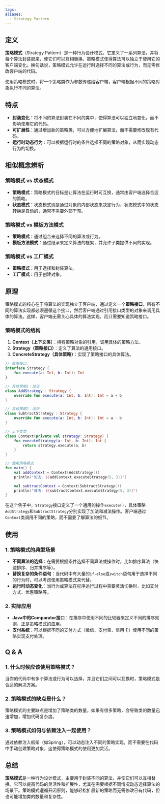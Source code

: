 ```yaml
---
tags: 
aliases:
  - Strategy Pattern
---
```


## 定义

**策略模式**（Strategy Pattern）是一种行为设计模式，它定义了一系列算法，并将每个算法封装起来，使它们可以互相替换。策略模式使得算法可以独立于使用它的客户端变化。换句话说，策略模式允许在运行时选择不同的算法或行为，而无需修改客户端的代码。

使用策略模式时，将一个策略类作为参数传递给客户端，客户端根据不同的策略对象执行不同的算法。

## 特点

- **封装变化**：将不同的算法封装在不同的类中，使得算法可以独立地变化，而不影响使用它的代码。
- **可扩展性**：通过增加新的策略类，可以方便地扩展算法，而不需要修改现有代码。
- **运行时动态行为**：可以根据运行时的条件选择不同的策略对象，从而实现动态行为的切换。

## 相似概念辨析

### 策略模式 vs 状态模式
- **策略模式**：策略模式的目标是让算法在运行时可互换，通常由客户端选择合适的策略。
- **状态模式**：状态模式则是通过对象的内部状态来决定行为，状态模式中的状态转换是自动的，通常不需要外部干预。

### 策略模式 vs 模板方法模式
- **策略模式**：通过组合来选择不同的算法或行为。
- **模板方法模式**：通过继承来定义算法的框架，并允许子类提供不同的实现。

### 策略模式 vs 工厂模式
- **策略模式**：用于选择和封装算法。
- **工厂模式**：用于创建对象。

## 原理

策略模式的核心在于将算法的实现独立于客户端，通过定义一个**策略接口**，所有不同的算法实现都必须遵循这个接口，然后客户端通过引用接口类型的对象来调用具体的算法。这样，客户端无需关心具体的算法实现，而只需要知道策略接口。

### 策略模式的结构

1. **Context（上下文类）**：持有策略对象的引用，调用具体的策略方法。
2. **Strategy（策略接口）**：定义了算法的通用接口。
3. **ConcreteStrategy（具体策略）**：实现了策略接口的具体算法。

```kotlin
// 策略接口
interface Strategy {
    fun execute(a: Int, b: Int): Int
}

// 具体策略1：加法
class AddStrategy : Strategy {
    override fun execute(a: Int, b: Int): Int = a + b
}

// 具体策略2：减法
class SubtractStrategy : Strategy {
    override fun execute(a: Int, b: Int): Int = a - b
}

// 上下文类
class Context(private val strategy: Strategy) {
    fun executeStrategy(a: Int, b: Int): Int {
        return strategy.execute(a, b)
    }
}

// 使用策略模式
fun main() {
    val addContext = Context(AddStrategy())
    println("加法: ${addContext.executeStrategy(5, 3)}")

    val subtractContext = Context(SubtractStrategy())
    println("减法: ${subtractContext.executeStrategy(5, 3)}")
}
```

在这个例子中，`Strategy`接口定义了一个通用的操作`execute()`，具体策略`AddStrategy`和`SubtractStrategy`分别实现了加法和减法操作。客户端通过`Context`类调用不同的策略，而不需要了解算法的细节。

## 使用

### 1. 策略模式的典型场景
- **不同算法的选择**：在需要根据条件选择不同算法或操作时，比如排序算法（快速排序、归并排序等）。
- **替换复杂的条件语句**：当代码中有大量的`if-else`或`switch`语句用于选择不同的行为时，可以考虑使用策略模式来代替。
- **运行时动态变化**：当行为或算法在程序运行过程中需要灵活切换时，比如支付方式、优惠策略等。

### 2. 实际应用
- **Java中的Comparator接口**：在排序中使用不同的比较器来定义不同的排序规则，正是策略模式的应用。
- **支付系统**：可以根据不同的支付方式（微信、支付宝、信用卡）使用不同的策略实现支付处理。

## Q & A

### 1. **什么时候应该使用策略模式？**
   当你的代码中有多个算法或行为可以选择，并且它们之间可以互换时，策略模式是合适的解决方案。

### 2. **策略模式的缺点是什么？**
   策略模式的主要缺点是增加了策略类的数量，如果有很多策略，会导致类的数量迅速增加，增加代码复杂度。

### 3. **策略模式如何与依赖注入一起使用？**
   通过依赖注入框架（如Spring），可以动态注入不同的策略实现，而不需要在代码中手动创建策略对象，这使得策略模式的使用更加灵活。

## 总结

**策略模式**是一种行为设计模式，主要用于封装不同的算法，并使它们可以互相替换。它可以提高代码的灵活性和扩展性，尤其在需要根据不同情况动态选择算法的场景下。策略模式遵循开闭原则，能够轻松扩展新的策略而无需修改已有代码，但也可能增加类的数量和复杂性。
